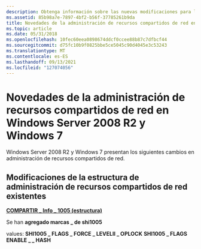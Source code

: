 ```yaml
---
description: Obtenga información sobre las nuevas modificaciones para la administración de recursos compartidos de red en Windows Server 2008 R2 y Windows 7.
ms.assetid: 85b98a7e-7897-4bf2-b56f-37785261b9da
title: Novedades de la administración de recursos compartidos de red en Windows Server 2008 R2 y Windows 7
ms.topic: article
ms.date: 05/31/2018
ms.openlocfilehash: 10fec60eea0898674ddcf0ccee88b87c7dfbcf44
ms.sourcegitcommit: d75fc10b9f0825bbe5ce5045c90d4045e3c53243
ms.translationtype: MT
ms.contentlocale: es-ES
ms.lasthandoff: 09/13/2021
ms.locfileid: "127074056"
---
```

# <a name="whats-new-in-network-share-management-in-windows-server-2008-r2-and-windows-7"></a>Novedades de la administración de recursos compartidos de red en Windows Server 2008 R2 y Windows 7

Windows Server 2008 R2 y Windows 7 presentan los siguientes cambios en administración de recursos compartidos de red.

## <a name="existing-network-share-management-structure-modifications"></a>Modificaciones de la estructura de administración de recursos compartidos de red existentes



[**COMPARTIR \_ Info \_ 1005 (estructura)**](/windows/desktop/api/Lmshare/ns-lmshare-share_info_1005)

Se han **agregado marcas \_ de shi1005** 

values: **SHI1005 \_ FLAGS \_ FORCE \_ LEVELII \_ OPLOCK**  **SHI1005 \_ FLAGS ENABLE \_ \_ HASH**  


 

 



